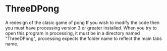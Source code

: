 # ThreeDPong
A redesign of the clasic game of pong
If you wish to modify the code then you must have processing version 3 or greater installed.
When you try to open this program in processing, it must be in a directory named "ThreeDPong", processing expects the folder name to reflect the main tabs name.
